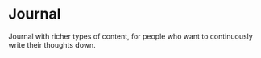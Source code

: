 Journal
=======================

Journal with richer types of content, for people who want to continuously write
their thoughts down.
